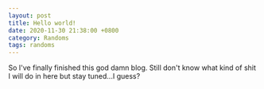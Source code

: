 ```yaml
---
layout: post
title: Hello world!
date: 2020-11-30 21:38:00 +0800
category: Randoms
tags: randoms
---
```

So I've finally finished this god damn blog. Still don't know what kind of shit I will do in here but stay tuned...I guess?